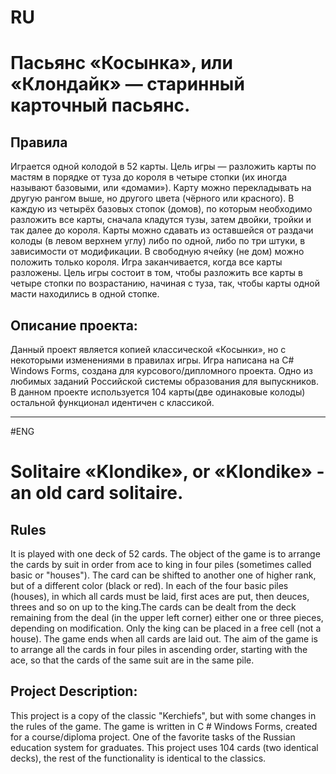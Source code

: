 # RU
# Пасьянс «Косынка», или «Клондайк» — старинный карточный пасьянс.

## Правила
Играется одной колодой в 52 карты. Цель игры — разложить карты по мастям в порядке от туза до короля в четыре стопки (их иногда называют базовыми, или «домами»). 
Карту можно перекладывать на другую рангом выше, но другого цвета (чёрного или красного). В каждую из четырёх базовых стопок (домов), по которым необходимо разложить все карты,
сначала кладутся тузы, затем двойки, тройки и так далее до короля. Карты можно сдавать из оставшейся от раздачи колоды (в левом верхнем углу) либо по одной, либо по три штуки,
в зависимости от модификации. В свободную ячейку (не дом) можно положить только короля. Игра заканчивается, когда все карты разложены. Цель игры состоит в том,
чтобы разложить все карты в четыре стопки по возрастанию, начиная с туза, так, чтобы карты одной масти находились в одной стопке.

## Описание проекта:
Данный проект является копией классической «Косынки», но с некоторыми изменениями в правилах игры. Игра написана на C# Windows Forms, создана для курсового/дипломного проекта. 
Одно из любимых заданий Российской системы образования для выпускников. 
В данном проекте используется 104 карты(две одинаковые колоды) остальной функционал идентичен с классикой.


____

#ENG
# Solitaire «Klondike», or «Klondike» - an old card solitaire.

## Rules
It is played with one deck of 52 cards. The object of the game is to arrange the cards by suit in order from ace to king in four piles (sometimes called basic or "houses").
The card can be shifted to another one of higher rank, but of a different color (black or red). In each of the four basic piles (houses), in which all cards must be laid,
first aces are put, then deuces, threes and so on up to the king.The cards can be dealt from the deck remaining from the deal (in the upper left corner) either one or three pieces,
depending on modification. Only the king can be placed in a free cell (not a house). The game ends when all cards are laid out. The aim of the game is
to arrange all the cards in four piles in ascending order, starting with the ace, so that the cards of the same suit are in the same pile.

## Project Description:
This project is a copy of the classic "Kerchiefs", but with some changes in the rules of the game. The game is written in C # Windows Forms, created for a course/diploma project.
One of the favorite tasks of the Russian education system for graduates.
This project uses 104 cards (two identical decks), the rest of the functionality is identical to the classics.

